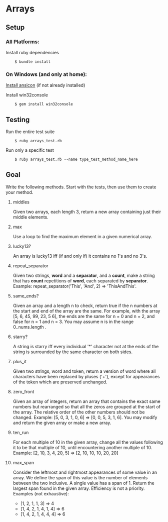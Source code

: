 # Arrays

## Setup

### All Platforms:

Install ruby dependencies

```
    $ bundle install
``` 

### On Windows (and only at home):

[Install ansicon](http://softkube.com/blog/ansi-command-line-colors-under-windows) (if not already installed)

Install win32console

```
    $ gem install win32console
```

## Testing

Run the entire test suite

```
    $ ruby arrays_test.rb
```

Run only a specific test

```
    $ ruby arrays_test.rb --name type_test_method_name_here
```

## Goal

Write the following methods. Start with the tests, then use them to create your method.

1. middles

    Given two arrays, each length 3, return a new array containing just their middle elements.
2. max

    Use a loop to find the maximum element in a given numerical array.
3. lucky13?

    An array is lucky13 iff (if and only if) it contains no 1's and no 3's.
4. repeat_separator

    Given two strings, **word** and a **separator**, and a **count**, make a string that has **count** repetitions of **word**, each separated by **separator**. Example: repeat_separator('This', 'And', 2) => 'ThisAndThis'.
5. same_ends?

    Given an array and a length n to check, return true if the n numbers at the start and end of the array are the same. For example, with the array
    [5, 6, 45, 99, 23, 5 6], the ends are the same for n = 0 and n = 2, and false for n = 1 and n = 3. You may assume n is in the range 0..nums.length .
6. starry?

    A string is starry iff every individual '*' character not at the ends of the string is surrounded by the same character on both sides.
7. plus_it

    Given two strings, word and token, return a version of word where all characters have been replaced by pluses ('+'), except for appearances of the token which are preserved unchanged.
8. zero_front

	Given an array of integers, return an array that contains the exact same numbers but rearranged so that all the zeros are grouped at the start of the array. The relative order of the other numbers should not be changed. Example: [5, 0, 3, 1, 0, 6] => [0, 0, 5, 3, 1, 6]. You may modify and return the given array or make a new array.
9. ten_run

    For each multiple of 10 in the given array, change all the values following it to be that multiple of 10, until encountering another multiple of 10. Example: [2, 10, 3, 4, 20, 5] => [2, 10, 10, 10, 20, 20]
10. max_span

    Consider the leftmost and rightmost appearances of some value in an array. We define the span of this value is the number of elements between the two inclusive. A single value has a span of 1. Return the largest span found in the given array. Efficiency is not a priority. Examples (not exhaustive):

    * [1, 2, 1, 1, 3] => 4
    * [1, 4, 2, 1, 4, 1, 4] => 6
    * [1, 4, 2, 1, 4, 4, 4] => 6
